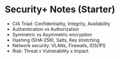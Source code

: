 # Security+ Notes (Starter)

- CIA Triad: Confidentiality, Integrity, Availability
- Authentication vs Authorization
- Symmetric vs Asymmetric encryption
- Hashing (SHA-256), Salts, Key stretching
- Network security: VLANs, Firewalls, IDS/IPS
- Risk: Threat x Vulnerability x Impact